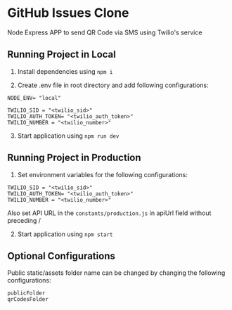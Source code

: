 # GitHub Issues Clone

Node Express APP to send QR Code via SMS using Twilio's service

## Running Project in Local

1. Install dependencies using `npm i`

2. Create .env file in root directory and add following configurations:

```
NODE_ENV= "local"

TWILIO_SID = "<twilio_sid>"
TWILIO_AUTH_TOKEN= "<twilio_auth_token>"
TWILIO_NUMBER = "<twilio_number>"

```

3. Start application using `npm run dev`

## Running Project in Production

1. Set environment variables for the following configurations:

```
TWILIO_SID = "<twilio_sid>"
TWILIO_AUTH_TOKEN= "<twilio_auth_token>"
TWILIO_NUMBER = "<twilio_number>"

```

Also set API URL in the `constants/production.js` in apiUrl field without preceding /

2. Start application using `npm start`

## Optional Configurations

Public static/assets folder name can be changed by changing the following configurations:

```
publicFolder
qrCodesFolder
```
